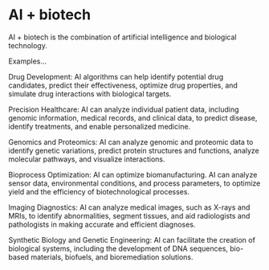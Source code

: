 # AI + biotech

AI + biotech is the combination of artificial intelligence and biological technology.

Examples…

Drug Development: AI algorithms can help identify potential drug candidates, predict their effectiveness, optimize drug properties, and simulate drug interactions with biological targets.

Precision Healthcare: AI can analyze individual patient data, including genomic information, medical records, and clinical data, to predict disease, identify treatments, and enable personalized medicine.

Genomics and Proteomics: AI can analyze genomic and proteomic data to identify genetic variations, predict protein structures and functions, analyze molecular pathways, and visualize interactions.

Bioprocess Optimization: AI can optimize biomanufacturing. AI can analyze sensor data, environmental conditions, and process parameters, to optimize yield and the efficiency of biotechnological processes.

Imaging Diagnostics: AI can analyze medical images, such as X-rays and MRIs, to identify abnormalities, segment tissues, and aid radiologists and pathologists in making accurate and efficient diagnoses.

Synthetic Biology and Genetic Engineering: AI can facilitate the creation of biological systems, including the development of DNA sequences, bio-based materials, biofuels, and bioremediation solutions.

